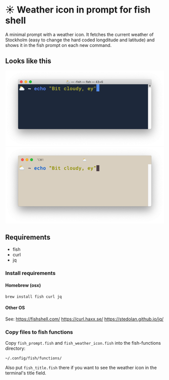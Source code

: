 # ☀️ Weather icon in prompt for fish shell

A minimal prompt with a weather icon. It fetches the current weather of Stockholm (easy to change the hard coded longditude and latitude) and shows it in the fish prompt on each new command.

## Looks like this

![Dark terminal](img/terminal_dark.png?raw=true "Title")
![Solarized light iterm](img/iterm_solaris.png?raw=true "Title")

## Requirements

- fish
- curl
- jq

### Install requirements

#### Homebrew (osx)
```
brew install fish curl jq
```
#### Other OS
See:
https://fishshell.com/ https://curl.haxx.se/ https://stedolan.github.io/jq/


### Copy files to fish functions
Copy `fish_prompt.fish` and `fish_weather_icon.fish` into the fish-functions directory:

```
~/.config/fish/functions/
```

Also put `fish_title.fish` there if you want to see the weather icon in the terminal's title field.
